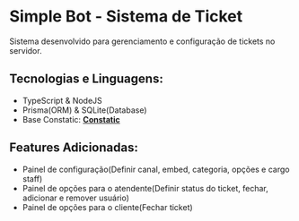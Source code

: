 # Simple Bot - Sistema de Ticket

Sistema desenvolvido para gerenciamento e configuração de tickets no servidor.

## Tecnologias e Linguagens:
- TypeScript & NodeJS
- Prisma(ORM) & SQLite(Database)
- Base Constatic: [**Constatic**](https://github.com/rinckodev/constatic?tab=readme-ov-file)

## Features Adicionadas:
- Painel de configuração(Definir canal, embed, categoria, opções e cargo staff)
- Painel de opções para o atendente(Definir status do ticket, fechar, adicionar e remover usuário)
- Painel de opções para o cliente(Fechar ticket)
